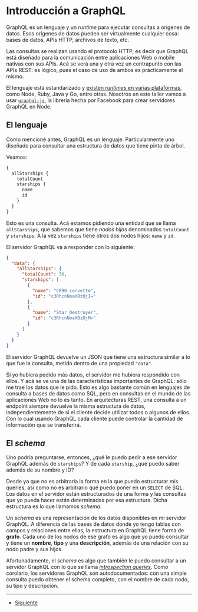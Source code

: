 # Introducción a GraphQL

GraphQL es un lenguaje y un _runtime_ para ejecutar consultas a orígenes de datos. Esos orígenes de datos pueden ser virtualmente cualquier cosa: bases de datos, APIs HTTP, archivos de texto, etc.

Las consultas se realizan usando el protocolo HTTP, es decir que GraphQL está diseñado para la comunicación entre aplicaciones Web o mobile nativas con sus APIs. Acá se verá una y otra vez un contrapunto con las APIs REST: es lógico, pues el caso de uso de ambos es prácticamente el mismo.

El lenguaje está estandarizado y [existen _runtimes_ en varias plataformas](http://graphql.org/code/), como Node, Ruby, Java y Go, entre otras. Nosotros en este taller vamos a usar [`graphql-js`](https://github.com/graphql/graphql-js), la librería hecha por Facebook para crear servidores GraphQL en Node.

## El lenguaje
Como mencioné antes, GraphQL es un lenguaje. Particularmente uno diseñado para consultar una estructura de datos que tiene pinta de árbol.

Veamos:

```graphql
{
  allStarships {
    totalCount
    starships {
      name
      id
    }
  }
}
```

Esto es una consulta. Acá estamos pidiendo una entidad que se llama `allStarships`, que sabemos que tiene _nodos hijos_ denominados `totalCount` y `starships`. A la vez `starships` tiene otros dos nodos hijos: `name` y `id`.

El servidor GraphQL va a responder con lo siguiente:

```json
{
  "data": {
    "allStarships": {
      "totalCount": 36,
      "starships": [
        {
          "name": "CR90 corvette",
          "id": "c3RhcnNoaXBzOjI="
        },
        {
          "name": "Star Destroyer",
          "id": "c3RhcnNoaXBzOjM="
        }
      ]
    }
  }
}
```

El servidor GraphQL devuelve un JSON que tiene una estructura similar a lo que fue la consulta, metido dentro de una propiedad `"data"`.

Si yo hubiera pedido más datos, el servidor me hubiera respondido con ellos. Y acá se ve una de las características importantes de GraphQL: sólo me trae los datos que le pido. Esto es algo bastante común en lenguajes de consulta a bases de datos como SQL, pero en consultas en el mundo de las aplicaciones Web no lo es tanto. En arquitecturas REST, una consulta a un endpoint siempre devuelve la misma estructura de datos, independientemente de si el cliente decide utilizar todos o algunos de ellos. Con lo cual usando GraphQL cada cliente puede controlar la cantidad de información que se transferirá.

## El _schema_

Uno podría preguntarse, entonces, ¿qué le puedo pedir a ese servidor GraphQL además de `starships`? Y de cada `starship`, ¿qué puedo saber además de su nombre y ID?

Desde ya que no es arbitraria la forma en la que puedo estructurar mis queries, así como no es arbitrario qué puedo poner en un `SELECT` de SQL. Los datos en el servidor están estructurados de una forma y las consultas que yo pueda hacer están determinadas por esa estructura. Dicha estructura es lo que llamamos _schema_.

Un _schema_ es una representación de los datos disponibles en mi servidor GraphQL. A diferencia de las bases de datos donde yo tengo tablas con campos y relaciones entre ellas, la estructura en GraphQL tiene forma de **grafo**. Cada uno de los nodos de ese grafo es algo que yo puedo consultar y tiene un **nombre**, **tipo** y una **descripción**, además de una relación con su nodo padre y sus hijos.

Afortunadamente, el _schema_ es algo que también le puedo consultar a un servidor GraphQL con lo que se llama [_introspection queries_](http://graphql.org/learn/introspection/). Como corolario, los servidores GraphQL son autodocumentados: con una simple consulta puedo obtener el schema completo, con el nombre de cada nodo, su tipo y descripción.

___

- [Siguiente](../02)
